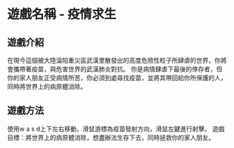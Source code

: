 # 遊戲名稱 - 疫情求生
## 遊戲介紹
在現今這個被大陸淪陷重災區武漢里散發出的高度危險性粒子所肆虐的世界，你將會攜帶著疫苗，與危害世界的武漢肺炎對抗。
你是病情肆虐下最後的倖存者，但你的家人朋友正受病情所苦，你必須到處尋找疫苗，並將其帶回給你所保護的人，同時將世界上的病原體消除。
## 遊戲方法
使用w a s d上下左右移動，滑鼠游標為疫苗發射方向，滑鼠左鍵進行射擊。
遊戲目標：將世界上的病原體消除，想盡辦法生存下去，同時拯救你的家人朋友。
